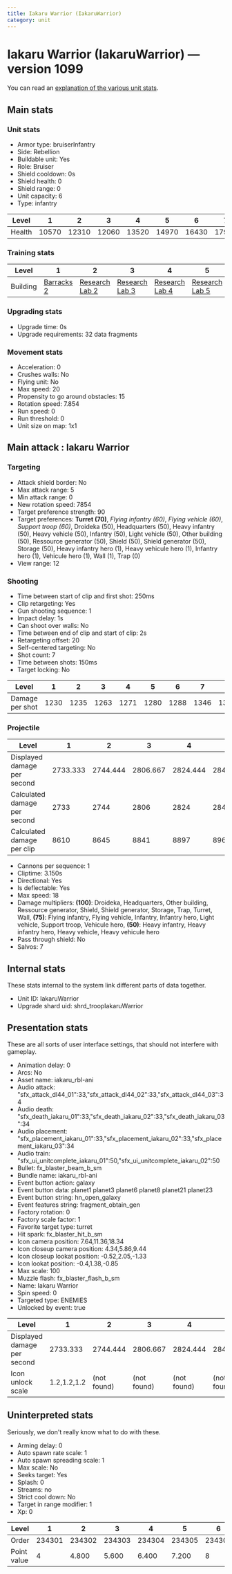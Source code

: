 ```yaml
---
title: Iakaru Warrior (IakaruWarrior)
category: unit
---
```


# Iakaru Warrior (IakaruWarrior) — version 1099

You can read an [explanation  of the various unit stats](unitexplained.md).

## Main stats

### Unit stats

  * Armor type: bruiserInfantry
  * Side: Rebellion
  * Buildable unit: Yes
  * Role: Bruiser
  * Shield cooldown: 0s
  * Shield health: 0
  * Shield range: 0
  * Unit capacity: 6
  * Type: infantry

|Level |1    |2    |3    |4    |5    |6    |7    |8    |9    |10   |
|------|-----|-----|-----|-----|-----|-----|-----|-----|-----|-----|
|Health|10570|12310|12060|13520|14970|16430|17950|19440|20930|23880|


### Training stats

|Level   |1                               |2                                     |3                                     |4                                     |5                                     |6                                     |7                                     |8                                     |9                                     |10                                     |
|--------|--------------------------------|--------------------------------------|--------------------------------------|--------------------------------------|--------------------------------------|--------------------------------------|--------------------------------------|--------------------------------------|--------------------------------------|---------------------------------------|
|Building|[Barracks 2](rebelBarracks.html)|[Research Lab 2](rebelOffenseLab.html)|[Research Lab 3](rebelOffenseLab.html)|[Research Lab 4](rebelOffenseLab.html)|[Research Lab 5](rebelOffenseLab.html)|[Research Lab 6](rebelOffenseLab.html)|[Research Lab 7](rebelOffenseLab.html)|[Research Lab 8](rebelOffenseLab.html)|[Research Lab 9](rebelOffenseLab.html)|[Research Lab 10](rebelOffenseLab.html)|


### Upgrading stats

  * Upgrade time: 0s
  * Upgrade requirements: 32 data fragments

### Movement stats

  * Acceleration: 0
  * Crushes walls: No
  * Flying unit: No
  * Max speed: 20
  * Propensity to go around obstacles: 15
  * Rotation speed: 7.854
  * Run speed: 0
  * Run threshold: 0
  * Unit size on map: 1x1

## Main attack : Iakaru Warrior

### Targeting

  * Attack shield border: No
  * Max attack range: 5
  * Min attack range: 0
  * New rotation speed: 7854
  * Target preference strength: 90
  * Target preferences: **Turret (70)**, _Flying infantry (60)_, _Flying vehicle (60)_, _Support troop (60)_, Droideka (50), Headquarters (50), Heavy infantry (50), Heavy vehicle (50), Infantry (50), Light vehicle (50), Other building (50), Ressource generator (50), Shield (50), Shield generator (50), Storage (50), Heavy infantry hero (1), Heavy vehicule hero (1), Infantry hero (1), Vehicule hero (1), Wall (1), Trap (0)
  * View range: 12

### Shooting

  * Time between start of clip and first shot: 250ms
  * Clip retargeting: Yes
  * Gun shooting sequence: 1
  * Impact delay: 1s
  * Can shoot over walls: No
  * Time between end of clip and start of clip: 2s
  * Retargeting offset: 20
  * Self-centered targeting: No
  * Shot count: 7
  * Time between shots: 150ms
  * Target locking: No

|Level          |1   |2   |3   |4   |5   |6   |7   |8   |9   |10  |
|---------------|----|----|----|----|----|----|----|----|----|----|
|Damage per shot|1230|1235|1263|1271|1280|1288|1346|1380|1413|1454|


### Projectile

|Level                       |1       |2       |3       |4       |5       |6       |7       |8       |9   |10      |
|----------------------------|--------|--------|--------|--------|--------|--------|--------|--------|----|--------|
|Displayed damage per second |2733.333|2744.444|2806.667|2824.444|2844.444|2862.222|2991.111|3066.667|3140|3231.111|
|Calculated damage per second|2733    |2744    |2806    |2824    |2844    |2862    |2991    |3066    |3140|3231    |
|Calculated damage per clip  |8610    |8645    |8841    |8897    |8960    |9016    |9422    |9660    |9891|10178   |


  * Cannons per sequence: 1
  * Cliptime: 3.150s
  * Directional: Yes
  * Is deflectable: Yes
  * Max speed: 18
  * Damage multipliers: **(100)**: Droideka, Headquarters, Other building, Ressource generator, Shield, Shield generator, Storage, Trap, Turret, Wall, **(75)**: Flying infantry, Flying vehicle, Infantry, Infantry hero, Light vehicle, Support troop, Vehicule hero, **(50)**: Heavy infantry, Heavy infantry hero, Heavy vehicle, Heavy vehicule hero
  * Pass through shield: No
  * Salvos: 7

## Internal stats

These stats internal to the system link different parts of data together.

  * Unit ID: IakaruWarrior
  * Upgrade shard uid: shrd_troopIakaruWarrior

## Presentation stats

These are all sorts of user interface settings, that should not interfere with gameplay.

  * Animation delay: 0
  * Arcs: No
  * Asset name: iakaru_rbl-ani
  * Audio attack: "sfx_attack_dl44_01":33,"sfx_attack_dl44_02":33,"sfx_attack_dl44_03":34
  * Audio death: "sfx_death_iakaru_01":33,"sfx_death_iakaru_02":33,"sfx_death_iakaru_03":34
  * Audio placement: "sfx_placement_iakaru_01":33,"sfx_placement_iakaru_02":33,"sfx_placement_iakaru_03":34
  * Audio train: "sfx_ui_unitcomplete_iakaru_01":50,"sfx_ui_unitcomplete_iakaru_02":50
  * Bullet: fx_blaster_beam_b_sm
  * Bundle name: iakaru_rbl-ani
  * Event button action: galaxy
  * Event button data: planet1 planet3 planet6 planet8 planet21 planet23
  * Event button string: hn_open_galaxy
  * Event features string: fragment_obtain_gen
  * Factory rotation: 0
  * Factory scale factor: 1
  * Favorite target type: turret
  * Hit spark: fx_blaster_hit_b_sm
  * Icon camera position: 7.64,11.36,18.34
  * Icon closeup camera position: 4.34,5.86,9.44
  * Icon closeup lookat position: -0.52,2.05,-1.33
  * Icon lookat position: -0.4,1.38,-0.85
  * Max scale: 100
  * Muzzle flash: fx_blaster_flash_b_sm
  * Name: Iakaru Warrior
  * Spin speed: 0
  * Targeted type: ENEMIES
  * Unlocked by event: true

|Level                      |1          |2          |3          |4          |5          |6          |7          |8          |9          |10         |
|---------------------------|-----------|-----------|-----------|-----------|-----------|-----------|-----------|-----------|-----------|-----------|
|Displayed damage per second|2733.333   |2744.444   |2806.667   |2824.444   |2844.444   |2862.222   |2991.111   |3066.667   |3140       |3231.111   |
|Icon unlock scale          |1.2,1.2,1.2|(not found)|(not found)|(not found)|(not found)|(not found)|(not found)|(not found)|(not found)|(not found)|


## Uninterpreted stats

Seriously, we don't really know what to do with these.

  * Arming delay: 0
  * Auto spawn rate scale: 1
  * Auto spawn spreading scale: 1
  * Max scale: No
  * Seeks target: Yes
  * Splash: 0
  * Streams: no
  * Strict cool down: No
  * Target in range modifier: 1
  * Xp: 0

|Level      |1     |2     |3     |4     |5     |6     |7     |8     |9     |10    |
|-----------|------|------|------|------|------|------|------|------|------|------|
|Order      |234301|234302|234303|234304|234305|234306|234307|234308|234309|234310|
|Point value|4     |4.800 |5.600 |6.400 |7.200 |8     |8.800 |9.600 |10.400|12    |


